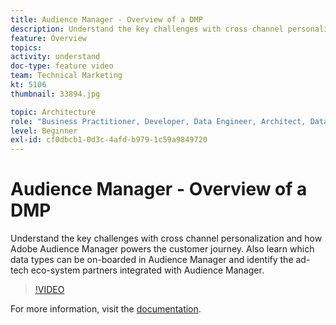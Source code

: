 ```yaml
---
title: Audience Manager - Overview of a DMP
description: Understand the key challenges with cross channel personalization and how Adobe Audience Manager powers the customer journey. Also learn which data types can be on-boarded in Audience Manager and identify the ad-tech eco-system partners integrated with Audience Manager.
feature: Overview
topics: 
activity: understand
doc-type: feature video
team: Technical Marketing
kt: 5106
thumbnail: 33894.jpg

topic: Architecture
role: "Business Practitioner, Developer, Data Engineer, Architect, Data Architect, Administrator, Leader"
level: Beginner
exl-id: cf0dbcb1-0d3c-4afd-b979-1c59a9849720
---
```

# Audience Manager - Overview of a DMP

Understand the key challenges with cross channel personalization and how Adobe Audience Manager powers the customer journey. Also learn which data types can be on-boarded in Audience Manager and identify the ad-tech eco-system partners integrated with Audience Manager.

>[!VIDEO](https://video.tv.adobe.com/v/33894/?quality=12)

For more information, visit the [documentation](https://docs.adobe.com/content/help/en/audience-manager/user-guide/overview/aam-overview.html).

